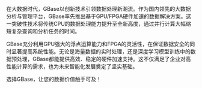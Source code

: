 在大数据时代，GBase以创新技术引领数据处理新潮流。作为国内领先的大数据分析与管理平台，GBase率先推出基于GPU/FPGA硬件加速的数据解决方案。这一突破性技术将传统CPU的数据处理能力提升至全新高度，通过并行计算大幅缩短复杂查询和分析任务的时间。

GBase充分利用GPU强大的浮点运算能力和FPGA的灵活性，在保证数据安全的同时显著提高系统性能。无论是海量数据的实时处理，还是深度学习模型训练中的数据预处理，GBase都能提供高效、稳定的硬件加速支持。这不仅满足了企业对高性能计算的需求，也为未来智能化发展奠定了坚实基础。

选择GBase，让您的数据价值触手可及！